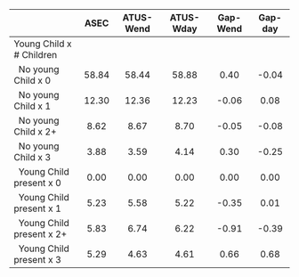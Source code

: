 
|                      |         ASEC |    ATUS-Wend |    ATUS-Wday |     Gap-Wend |      Gap-day |
| -------------------- | :----------: | :----------: | :----------: | :----------: | :----------: |
| Young Child x # Children |              |              |              |              |              |
| &nbsp;&nbsp;No young Child x 0 |        58.84 |        58.44 |        58.88 |         0.40 |        -0.04 |
| &nbsp;&nbsp;No young Child x 1 |        12.30 |        12.36 |        12.23 |        -0.06 |         0.08 |
| &nbsp;&nbsp;No young Child x 2+ |         8.62 |         8.67 |         8.70 |        -0.05 |        -0.08 |
| &nbsp;&nbsp;No young Child x 3 |         3.88 |         3.59 |         4.14 |         0.30 |        -0.25 |
| &nbsp;&nbsp;Young Child present x 0 |         0.00 |         0.00 |         0.00 |         0.00 |         0.00 |
| &nbsp;&nbsp;Young Child present x 1 |         5.23 |         5.58 |         5.22 |        -0.35 |         0.01 |
| &nbsp;&nbsp;Young Child present x 2+ |         5.83 |         6.74 |         6.22 |        -0.91 |        -0.39 |
| &nbsp;&nbsp;Young Child present x 3 |         5.29 |         4.63 |         4.61 |         0.66 |         0.68 |

